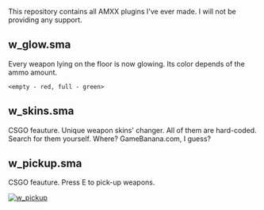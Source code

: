 This repository contains all AMXX plugins I've ever made. I will not be providing any support.

## w_glow.sma
Every weapon lying on the floor is now glowing. Its color depends of the ammo amount.
```
<empty - red, full - green>
```

## w_skins.sma
CSGO feauture. Unique weapon skins' changer. All of them are hard-coded. Search for them yourself. Where? GameBanana.com, I guess?

## w_pickup.sma
CSGO feauture. Press E to pick-up weapons.

[![w_pickup](https://img.youtube.com/vi/IGuPbkiaeZM/0.jpg)](https://www.youtube.com/watch?v=IGuPbkiaeZM "w_pickup")
